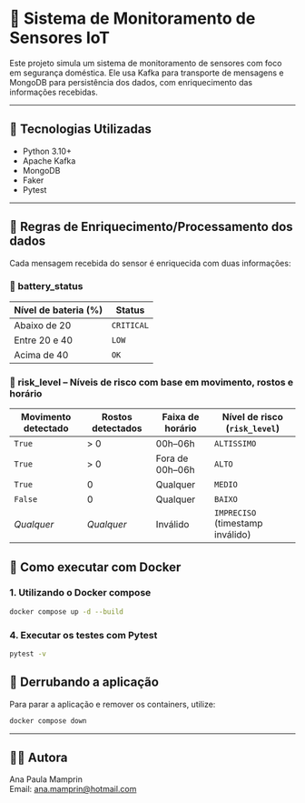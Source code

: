 # 📡 Sistema de Monitoramento de Sensores IoT

Este projeto simula um sistema de monitoramento de sensores com foco em segurança doméstica. Ele usa Kafka para transporte de mensagens e MongoDB para persistência dos dados, com enriquecimento das informações recebidas.

---

## 🚀 Tecnologias Utilizadas

- Python 3.10+
- Apache Kafka
- MongoDB
- Faker
- Pytest

---

## 🧠 Regras de Enriquecimento/Processamento dos dados

Cada mensagem recebida do sensor é enriquecida com duas informações:

### 🔋 battery_status
| Nível de bateria (%) | Status       |
|----------------------|--------------|
| Abaixo de 20         | `CRITICAL`   |
| Entre 20 e 40        | `LOW`        |
| Acima de 40          | `OK`         |



### 🚨 risk_level – Níveis de risco com base em movimento, rostos e horário

| Movimento detectado | Rostos detectados | Faixa de horário | Nível de risco (`risk_level`)    |
|---------------------|-------------------|------------------|----------------------------------|
| `True`              | > 0               | 00h–06h          | `ALTISSIMO`                      |
| `True`              | > 0               | Fora de 00h–06h  | `ALTO`                           |
| `True`              | 0                 | Qualquer         | `MEDIO`                          |
| `False`             | 0                 | Qualquer         | `BAIXO`                          |
| *Qualquer*          | *Qualquer*        | Inválido         | `IMPRECISO` (timestamp inválido) |


## 🐳 Como executar com Docker

### 1. Utilizando o Docker compose

```bash
docker compose up -d --build
```

### 4. Executar os testes com **Pytest**

```bash
pytest -v 
```



## 🚫 Derrubando a aplicação

Para parar a aplicação e remover os containers, utilize:

```bash
docker compose down
```

---

## 👩‍💻 Autora

Ana Paula Mamprin  
Email: [ana.mamprin@hotmail.com](mailto:ana.mamprin@hotmail.com)


